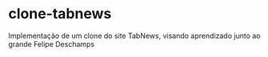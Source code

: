 # clone-tabnews
Implementação de um clone do site TabNews, visando aprendizado junto ao grande Felipe Deschamps
